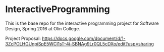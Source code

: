 # InteractiveProgramming
This is the base repo for the interactive programming project for Software Design, Spring 2016 at Olin College.

Project Proposal:
https://docs.google.com/document/d/1-3ZcPOLHGUnpiSpE5WCl1sT-4i-SBNAg9Lr0QL5cDXo/edit?usp=sharing



